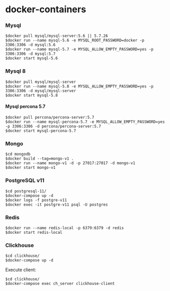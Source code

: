 # docker-containers

### Mysql
```
$docker pull mysql/mysql-server:5.6 || 5.7.26
$docker run --name mysql-5.6 -e MYSQL_ROOT_PASSWORD=docker -p 3306:3306 -d mysql:5.6
$docker run --name mysql-5.7 -e MYSQL_ALLOW_EMPTY_PASSWORD=yes -p 3306:3306 -d mysql:5.7
$docker start mysql-5.6
```

### Mysql 8
```
$docker pull mysql/mysql-server
$docker run --name mysql-5.8 -e MYSQL_ALLOW_EMPTY_PASSWORD=yes -p 3306:3306 -d mysql/mysql-server
$docker start mysql-5.8
```

#### Mysql percona 5.7
```
$docker pull percona/percona-server:5.7
$docker run --name mysql-percona-5.7 -e MYSQL_ALLOW_EMPTY_PASSWORD=yes -p 3306:3306 -d percona/percona-server:5.7
$docker start mysql-percona-5.7
```



### Mongo
```
$cd mongodb
$docker build --tag=mongo-v1 .
$docker run --name mongo-v1 -d -p 27017:27017 -d mongo-v1
$docker start mongo-v1
```

### PostgreSQL v11
```
$cd postgresql-11/
$docker-compose up -d
$docker logs -f postgre-v11
$docker exec -it postgre-v11 psql -U postgres
```

### Redis
```
$docker run --name redis-local -p 6379:6379 -d redis
$docker start redis-local
```

### Clickhouse
```
$cd clickhouse/
$docker-compose up -d
```

Execute client:
```
$cd clickhouse/
$docker-compose exec ch_server clickhouse-client
```


